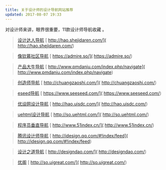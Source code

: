 ```yaml
---
title: 关于设计师的设计导航网站推荐
updated: 2017-08-07 19:33
---
```


对设计师来讲，眼界很重要，11款设计师导航收藏
。

>[设计达人导航](
http://hao.shejidaren.com/) [
http://hao.shejidaren.com/](
http://hao.shejidaren.com/)

>[像钦慕社区导航](
https://admire.so/) [
https://admire.so/](
https://admire.so/)

>[产品大牛导航](
http://www.pmdaniu.com/index.php/navigate) [
http://www.pmdaniu.com/index.php/navigate](
http://www.pmdaniu.com/index.php/navigate)

>[创造师导航](
http://chuangzaoshi.com/) [
http://chuangzaoshi.com/](
http://chuangzaoshi.com/)

>[eseed导航](
https://www.seeseed.com/) [
https://www.seeseed.com/](
https://www.seeseed.com/)

>[优设网设计导航](
http://hao.uisdc.com/) [
http://hao.uisdc.com/](
http://hao.uisdc.com/)

>[uehtml设计导航](
http://so.uehtml.com/) [
http://so.uehtml.com/](
http://so.uehtml.com/)

>[程序员垂直导航](
http://www.51index.cn/) [
http://www.51index.cn/](
http://www.51index.cn/)

>[腾讯设计师导航](
http://idesign.qq.com/#!index/feed) [
http://idesign.qq.com/#!index/feed](
http://idesign.qq.com/#!index/feed)

>[设计之道导航](
http://designdao.com/) [
http://designdao.com/](
http://designdao.com/)

>[优阁](
http://so.uigreat.com/) [
http://so.uigreat.com/](
http://so.uigreat.com/)
